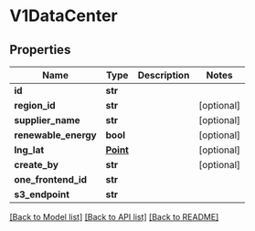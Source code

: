 # V1DataCenter

## Properties
Name | Type | Description | Notes
------------ | ------------- | ------------- | -------------
**id** | **str** |  | 
**region_id** | **str** |  | [optional] 
**supplier_name** | **str** |  | [optional] 
**renewable_energy** | **bool** |  | [optional] 
**lng_lat** | [**Point**](Point.md) |  | [optional] 
**create_by** | **str** |  | [optional] 
**one_frontend_id** | **str** |  | 
**s3_endpoint** | **str** |  | 

[[Back to Model list]](../README.md#documentation-for-models) [[Back to API list]](../README.md#documentation-for-api-endpoints) [[Back to README]](../README.md)


